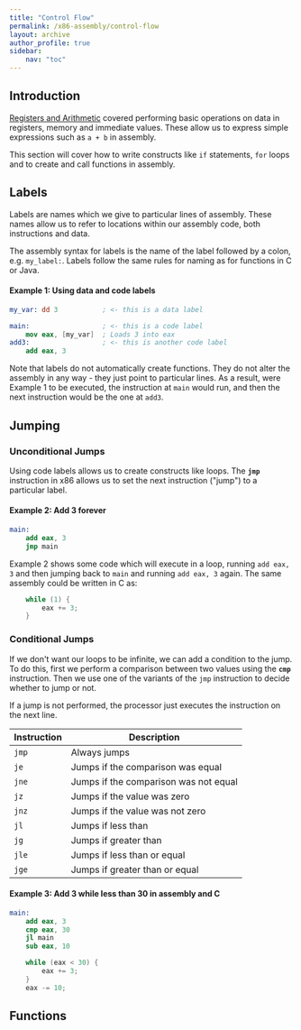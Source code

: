 ```yaml
---
title: "Control Flow"
permalink: /x86-assembly/control-flow
layout: archive
author_profile: true
sidebar:
    nav: "toc"
---
```


## Introduction

[Registers and Arithmetic](/x86-assembly/registers-arithmetic) covered performing basic
operations on data in registers, memory and immediate values. These allow us to express
simple expressions such as `a + b` in assembly.

This section will cover how to write constructs like `if` statements, `for` loops and
to create and call functions in assembly.

## Labels

Labels are names which we give to particular lines of assembly. These names allow us to
refer to locations within our assembly code, both instructions and data.

The assembly syntax for labels is the name of the label followed by a colon, e.g. `my_label:`.
Labels follow the same rules for naming as for functions in C or Java.


#### Example 1: Using data and code labels

```nasm
my_var: dd 3           ; <- this is a data label

main:                  ; <- this is a code label
    mov eax, [my_var]  ; Loads 3 into eax
add3:                  ; <- this is another code label
    add eax, 3
```

Note that labels do not automatically create functions. They do not alter the assembly
in any way - they just point to particular lines. As a result, were Example 1 to be executed,
the instruction at `main` would run, and then the next instruction would be the one at `add3`.

## Jumping

### Unconditional Jumps

Using code labels allows us to create constructs like loops. The **`jmp`** instruction in x86 allows us
to set the next instruction ("jump") to a particular label.

#### Example 2: Add 3 forever

```nasm
main:
    add eax, 3
    jmp main
```

Example 2 shows some code which will execute in a loop, running `add eax, 3` and then
jumping back to `main` and running `add eax, 3` again. The same assembly could be written in C as:

```c
    while (1) {
        eax += 3;
    }
```

### Conditional Jumps

If we don't want our loops to be infinite, we can add a condition to the jump. To do this, first we
perform a comparison between two values using the **`cmp`** instruction. Then we use one of the variants
of the `jmp` instruction to decide whether to jump or not.

If a jump is not performed, the processor just executes the instruction on the next line.

| Instruction | Description |
| ----------- | ----------- |
| `jmp` | Always jumps |
| `je` | Jumps if the comparison was equal |
| `jne` | Jumps if the comparison was not equal |
| `jz` | Jumps if the value was zero |
| `jnz` | Jumps if the value was not zero |
| `jl` | Jumps if less than |
| `jg` | Jumps if greater than |
| `jle` | Jumps if less than or equal |
| `jge` | Jumps if greater than or equal |

#### Example 3: Add 3 while less than 30 in assembly and C

```nasm
main:
    add eax, 3
    cmp eax, 30
    jl main
    sub eax, 10
```

```c
    while (eax < 30) {
        eax += 3;
    }
    eax -= 10;
```

## Functions

